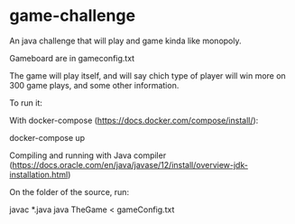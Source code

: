 # game-challenge

An java challenge that will play and game kinda like monopoly.

Gameboard are in gameconfig.txt

The game will play itself, and will say chich type of player will win more on 300 game plays, and some other information.

To run it:

With docker-compose (https://docs.docker.com/compose/install/): 

docker-compose up

Compiling and running with Java compiler (https://docs.oracle.com/en/java/javase/12/install/overview-jdk-installation.html)

On the folder of the source, run:

javac *.java
java TheGame < gameConfig.txt
